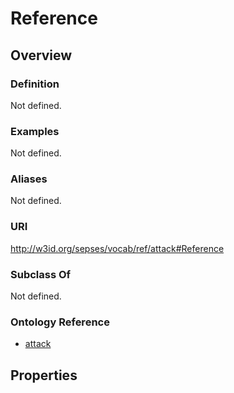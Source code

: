 # Reference

## Overview

### Definition
Not defined.

### Examples
Not defined.

### Aliases
Not defined.

### URI
http://w3id.org/sepses/vocab/ref/attack#Reference

### Subclass Of
Not defined.

### Ontology Reference
- [attack](http://w3id.org/sepses/vocab/ref/attack#)

## Properties
